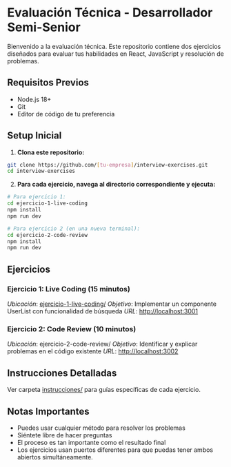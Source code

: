 # Evaluación Técnica - Desarrollador Semi-Senior

Bienvenido a la evaluación técnica. Este repositorio contiene dos ejercicios diseñados para evaluar tus habilidades en React, JavaScript y resolución de problemas.

## Requisitos Previos

- Node.js 18+
- Git
- Editor de código de tu preferencia

## Setup Inicial

1. **Clona este repositorio:**

```bash
git clone https://github.com/[tu-empresa]/interview-exercises.git
cd interview-exercises
```

2. **Para cada ejercicio, navega al directorio correspondiente y ejecuta:**

```bash
# Para ejercicio 1:
cd ejercicio-1-live-coding
npm install
npm run dev

# Para ejercicio 2 (en una nueva terminal):
cd ejercicio-2-code-review  
npm install
npm run dev
```

## Ejercicios

### Ejercicio 1: Live Coding (15 minutos)

*Ubicación*: [ejercicio-1-live-coding/](/ejercicio-1-live-coding/)
*Objetivo*: Implementar un componente UserList con funcionalidad de búsqueda
*URL*: [http://localhost:3001](http://localhost:3001)

### Ejercicio 2: Code Review (10 minutos)

*Ubicación*: ejercicio-2-code-review/
*Objetivo*: Identificar y explicar problemas en el código existente
*URL*: [http://localhost:3002](http://localhost:3002)

## Instrucciones Detalladas

Ver carpeta [instrucciones/](instrucciones/) para guías específicas de cada ejercicio.

## Notas Importantes

- Puedes usar cualquier método para resolver los problemas
- Siéntete libre de hacer preguntas
- El proceso es tan importante como el resultado final
- Los ejercicios usan puertos diferentes para que puedas tener ambos abiertos simultáneamente.
